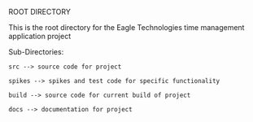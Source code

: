 ROOT DIRECTORY

This is the root directory for the Eagle Technologies time management application project

Sub-Directories:

	src --> source code for project

	spikes --> spikes and test code for specific functionality

    build --> source code for current build of project

    docs --> documentation for project
